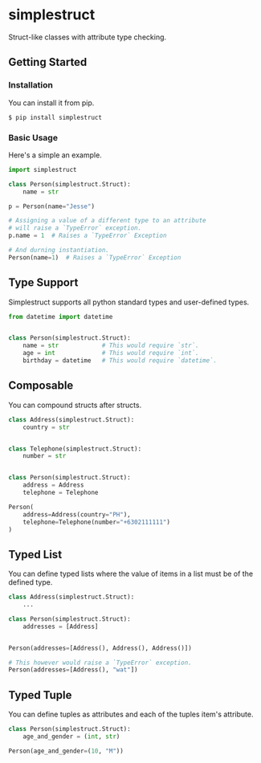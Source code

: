 simplestruct
============

Struct-like classes with attribute type checking.

Getting Started
---------------

### Installation

You can install it from pip.

```
$ pip install simplestruct
```

### Basic Usage

Here's a simple an example.

```python
import simplestruct

class Person(simplestruct.Struct):
    name = str

p = Person(name="Jesse")

# Assigning a value of a different type to an attribute 
# will raise a `TypeError` exception.
p.name = 1  # Raises a `TypeError` Exception

# And durning instantiation.
Person(name=1)  # Raises a `TypeError` Exception
```

Type Support
------------

Simplestruct supports all python standard types and user-defined
types.

```python
from datetime import datetime


class Person(simplestruct.Struct):
    name = str            # This would require `str`.
    age = int             # This would require `int`.
    birthday = datetime   # This would require `datetime`.
```

Composable
----------

You can compound structs after structs.

```python
class Address(simplestruct.Struct):
    country = str


class Telephone(simplestruct.Struct):
    number = str


class Person(simplestruct.Struct):
    address = Address
    telephone = Telephone

Person(
    address=Address(country="PH"),
    telephone=Telephone(number="+6302111111")
)
```

Typed List
----------

You can define typed lists where the value of items in a list
must be of the defined type.

```python
class Address(simplestruct.Struct):
    ...

class Person(simplestruct.Struct):
    addresses = [Address]


Person(addresses=[Address(), Address(), Address()])

# This however would raise a `TypeError` exception.
Person(addresses=[Address(), "wat"])
```

Typed Tuple
-----------

You can define tuples as attributes and each of the tuples item's
attribute.

```python
class Person(simplestruct.Struct):
    age_and_gender = (int, str)

Person(age_and_gender=(10, "M"))
```
